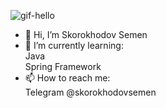 ![gif-hello](https://github.com/SkorokhodovSemen/SkorokhodovSemen/assets/80544964/93a2d289-4194-4fd3-82f0-8542999fd046)

- 👋 Hi, I’m Skorokhodov Semen
- 🌱 I’m currently learning:  
  Java  
  Spring Framework  
- 📫 How to reach me:  
Telegram @skorokhodovsemen

